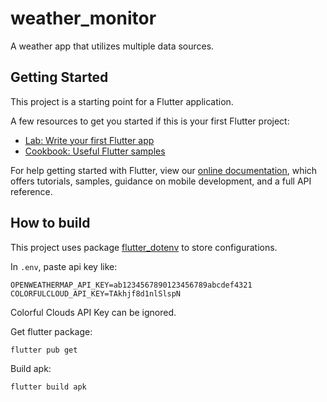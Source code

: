 # weather_monitor

A weather app that utilizes multiple data sources.

## Getting Started

This project is a starting point for a Flutter application.

A few resources to get you started if this is your first Flutter project:

- [Lab: Write your first Flutter app](https://flutter.dev/docs/get-started/codelab)
- [Cookbook: Useful Flutter samples](https://flutter.dev/docs/cookbook)

For help getting started with Flutter, view our
[online documentation](https://flutter.dev/docs), which offers tutorials,
samples, guidance on mobile development, and a full API reference.


## How to build

This project uses package [flutter_dotenv](https://pub.dev/packages/flutter_dotenv) to store configurations.

In `.env`, paste api key like:

```
OPENWEATHERMAP_API_KEY=ab1234567890123456789abcdef4321
COLORFULCLOUD_API_KEY=TAkhjf8d1nlSlspN
```

Colorful Clouds API Key can be ignored.

Get flutter package:

```
flutter pub get
```

Build apk:

```
flutter build apk
```
